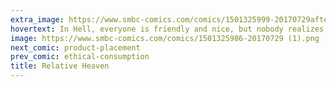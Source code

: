```yaml
---
extra_image: https://www.smbc-comics.com/comics/1501325999-20170729after (1).png
hovertext: In Hell, everyone is friendly and nice, but nobody realizes it.
image: https://www.smbc-comics.com/comics/1501325986-20170729 (1).png
next_comic: product-placement
prev_comic: ethical-consumption
title: Relative Heaven
---
```


